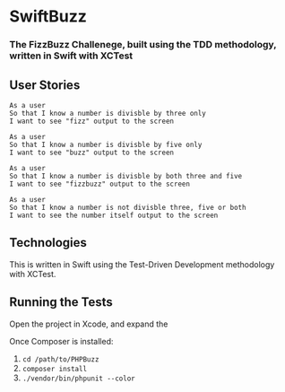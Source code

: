 #  SwiftBuzz
### The FizzBuzz Challenege, built using the TDD methodology, written in Swift with XCTest

## User Stories

```
As a user
So that I know a number is divisble by three only
I want to see "fizz" output to the screen
```

```
As a user
So that I know a number is divisble by five only
I want to see "buzz" output to the screen
```

```
As a user
So that I know a number is divisble by both three and five
I want to see "fizzbuzz" output to the screen
```

```
As a user
So that I know a number is not divisble three, five or both
I want to see the number itself output to the screen
```

## Technologies
This is written in Swift using the Test-Driven Development methodology with XCTest.

## Running the Tests
Open the project in Xcode, and expand the 

Once Composer is installed:
1. ```cd /path/to/PHPBuzz```
2. ```composer install```
3. ```./vendor/bin/phpunit --color```
